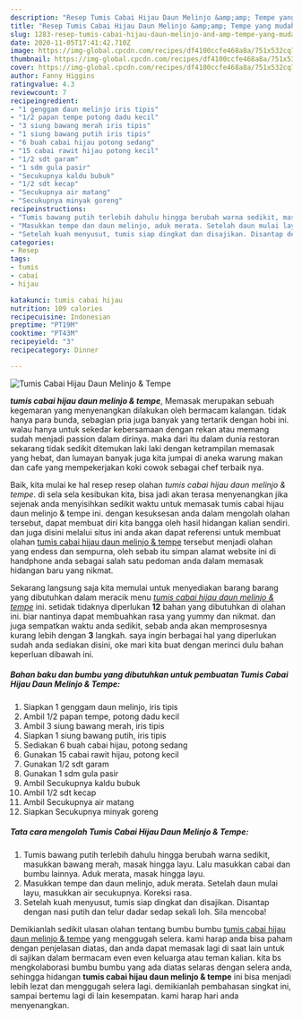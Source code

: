 ```yaml
---
description: "Resep Tumis Cabai Hijau Daun Melinjo &amp;amp; Tempe yang mudah"
title: "Resep Tumis Cabai Hijau Daun Melinjo &amp;amp; Tempe yang mudah"
slug: 1283-resep-tumis-cabai-hijau-daun-melinjo-and-amp-tempe-yang-mudah
date: 2020-11-05T17:41:42.710Z
image: https://img-global.cpcdn.com/recipes/df4100ccfe468a8a/751x532cq70/tumis-cabai-hijau-daun-melinjo-tempe-foto-resep-utama.jpg
thumbnail: https://img-global.cpcdn.com/recipes/df4100ccfe468a8a/751x532cq70/tumis-cabai-hijau-daun-melinjo-tempe-foto-resep-utama.jpg
cover: https://img-global.cpcdn.com/recipes/df4100ccfe468a8a/751x532cq70/tumis-cabai-hijau-daun-melinjo-tempe-foto-resep-utama.jpg
author: Fanny Higgins
ratingvalue: 4.3
reviewcount: 7
recipeingredient:
- "1 genggam daun melinjo iris tipis"
- "1/2 papan tempe potong dadu kecil"
- "3 siung bawang merah iris tipis"
- "1 siung bawang putih iris tipis"
- "6 buah cabai hijau potong sedang"
- "15 cabai rawit hijau potong kecil"
- "1/2 sdt garam"
- "1 sdm gula pasir"
- "Secukupnya kaldu bubuk"
- "1/2 sdt kecap"
- "Secukupnya air matang"
- "Secukupnya minyak goreng"
recipeinstructions:
- "Tumis bawang putih terlebih dahulu hingga berubah warna sedikit, masukkan bawang merah, masak hingga layu. Lalu masukkan cabai dan bumbu lainnya. Aduk merata, masak hingga layu."
- "Masukkan tempe dan daun melinjo, aduk merata. Setelah daun mulai layu, masukkan air secukupnya. Koreksi rasa."
- "Setelah kuah menyusut, tumis siap dingkat dan disajikan. Disantap dengan nasi putih dan telur dadar sedap sekali loh. Sila mencoba!"
categories:
- Resep
tags:
- tumis
- cabai
- hijau

katakunci: tumis cabai hijau 
nutrition: 109 calories
recipecuisine: Indonesian
preptime: "PT19M"
cooktime: "PT43M"
recipeyield: "3"
recipecategory: Dinner

---
```



![Tumis Cabai Hijau Daun Melinjo &amp; Tempe](https://img-global.cpcdn.com/recipes/df4100ccfe468a8a/751x532cq70/tumis-cabai-hijau-daun-melinjo-tempe-foto-resep-utama.jpg)

<b><i>tumis cabai hijau daun melinjo &amp; tempe</i></b>, Memasak merupakan sebuah kegemaran yang menyenangkan dilakukan oleh bermacam kalangan. tidak hanya para bunda, sebagian pria juga banyak yang tertarik dengan hobi ini. walau hanya untuk sekedar kebersamaan dengan rekan atau memang sudah menjadi passion dalam dirinya. maka dari itu dalam dunia restoran sekarang tidak sedikit ditemukan laki laki dengan ketrampilan memasak yang hebat, dan lumayan banyak juga kita jumpai di aneka warung makan dan cafe yang mempekerjakan koki cowok sebagai chef terbaik nya.



Baik, kita mulai ke hal resep resep olahan <i>tumis cabai hijau daun melinjo &amp; tempe</i>. di sela sela kesibukan kita, bisa jadi akan terasa menyenangkan jika sejenak anda menyisihkan sedikit waktu untuk memasak tumis cabai hijau daun melinjo &amp; tempe ini. dengan kesuksesan anda dalam mengolah olahan tersebut, dapat membuat diri kita bangga oleh hasil hidangan kalian sendiri. dan juga disini melalui situs ini anda akan dapat referensi untuk membuat olahan <u>tumis cabai hijau daun melinjo &amp; tempe</u> tersebut menjadi olahan yang endess dan sempurna, oleh sebab itu simpan alamat website ini di handphone anda sebagai salah satu pedoman anda dalam memasak hidangan baru yang nikmat.


Sekarang langsung saja kita memulai untuk menyediakan barang barang yang dibutuhkan dalam meracik menu <u><i>tumis cabai hijau daun melinjo &amp; tempe</i></u> ini. setidak tidaknya diperlukan <b>12</b> bahan yang dibutuhkan di olahan ini. biar nantinya dapat membuahkan rasa yang yummy dan nikmat. dan juga sempatkan waktu anda sedikit, sebab anda akan memprosesnya kurang lebih dengan <b>3</b> langkah. saya ingin berbagai hal yang diperlukan sudah anda sediakan disini, oke mari kita buat dengan merinci dulu bahan keperluan dibawah ini.

<!--inarticleads1-->

##### Bahan baku dan bumbu yang dibutuhkan untuk pembuatan Tumis Cabai Hijau Daun Melinjo &amp; Tempe:

1. Siapkan 1 genggam daun melinjo, iris tipis
1. Ambil 1/2 papan tempe, potong dadu kecil
1. Ambil 3 siung bawang merah, iris tipis
1. Siapkan 1 siung bawang putih, iris tipis
1. Sediakan 6 buah cabai hijau, potong sedang
1. Gunakan 15 cabai rawit hijau, potong kecil
1. Gunakan 1/2 sdt garam
1. Gunakan 1 sdm gula pasir
1. Ambil Secukupnya kaldu bubuk
1. Ambil 1/2 sdt kecap
1. Ambil Secukupnya air matang
1. Siapkan Secukupnya minyak goreng




<!--inarticleads2-->

##### Tata cara mengolah Tumis Cabai Hijau Daun Melinjo &amp; Tempe:

1. Tumis bawang putih terlebih dahulu hingga berubah warna sedikit, masukkan bawang merah, masak hingga layu. Lalu masukkan cabai dan bumbu lainnya. Aduk merata, masak hingga layu.
1. Masukkan tempe dan daun melinjo, aduk merata. Setelah daun mulai layu, masukkan air secukupnya. Koreksi rasa.
1. Setelah kuah menyusut, tumis siap dingkat dan disajikan. Disantap dengan nasi putih dan telur dadar sedap sekali loh. Sila mencoba!




Demikianlah sedikit ulasan olahan tentang bumbu bumbu <u>tumis cabai hijau daun melinjo &amp; tempe</u> yang menggugah selera. kami harap anda bisa paham dengan penjelasan diatas, dan anda dapat memasak lagi di saat lain untuk di sajikan dalam bermacam even even keluarga atau teman kalian. kita bs mengkolaborasi bumbu bumbu yang ada diatas selaras dengan selera anda, sehingga hidangan <b>tumis cabai hijau daun melinjo &amp; tempe</b> ini bisa menjadi lebih lezat dan menggugah selera lagi. demikianlah pembahasan singkat ini, sampai bertemu lagi di lain kesempatan. kami harap hari anda menyenangkan.
